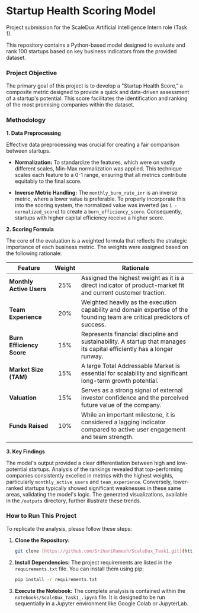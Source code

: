 # Startup Health Scoring Model

Project submission for the ScaleDux Artificial Intelligence Intern role (Task 1).

This repository contains a Python-based model designed to evaluate and rank 100 startups based on key business indicators from the provided dataset.

### Project Objective

The primary goal of this project is to develop a "Startup Health Score," a composite metric designed to provide a quick and data-driven assessment of a startup's potential. This score facilitates the identification and ranking of the most promising companies within the dataset.

### Methodology

**1. Data Preprocessing**

Effective data preprocessing was crucial for creating a fair comparison between startups.

* **Normalization:** To standardize the features, which were on vastly different scales, Min-Max normalization was applied. This technique scales each feature to a 0-1 range, ensuring that all metrics contribute equitably to the final score.

* **Inverse Metric Handling:** The `monthly_burn_rate_inr` is an inverse metric, where a lower value is preferable. To properly incorporate this into the scoring system, the normalized value was inverted (as `1 - normalized_score`) to create a `burn_efficiency_score`. Consequently, startups with higher capital efficiency receive a higher score.

**2. Scoring Formula**

The core of the evaluation is a weighted formula that reflects the strategic importance of each business metric. The weights were assigned based on the following rationale:

| Feature                   | Weight | Rationale                                                                                                                   |
| ------------------------- | :----: | --------------------------------------------------------------------------------------------------------------------------- |
| **Monthly Active Users** |  25%   | Assigned the highest weight as it is a direct indicator of product-market fit and current customer traction.                  |
| **Team Experience** |  20%   | Weighted heavily as the execution capability and domain expertise of the founding team are critical predictors of success.    |
| **Burn Efficiency Score** |  15%   | Represents financial discipline and sustainability. A startup that manages its capital efficiently has a longer runway.      |
| **Market Size (TAM)** |  15%   | A large Total Addressable Market is essential for scalability and significant long-term growth potential.                     |
| **Valuation** |  15%   | Serves as a strong signal of external investor confidence and the perceived future value of the company.                       |
| **Funds Raised** |  10%   | While an important milestone, it is considered a lagging indicator compared to active user engagement and team strength.      |

**3. Key Findings**

The model's output provided a clear differentiation between high and low-potential startups. Analysis of the rankings revealed that top-performing companies consistently excelled in metrics with the highest weights, particularly `monthly_active_users` and `team_experience`. Conversely, lower-ranked startups typically showed significant weaknesses in these same areas, validating the model's logic. The generated visualizations, available in the `/outputs` directory, further illustrate these trends.

### How to Run This Project

To replicate the analysis, please follow these steps:

1.  **Clone the Repository:**
    ```bash
    git clone [https://github.com/SrihariRamesh/ScaleDux_Task1.git](https://github.com/SrihariRamesh/ScaleDux_Task1.git)
    ```

2.  **Install Dependencies:** The project requirements are listed in the `requirements.txt` file. You can install them using pip:
    ```bash
    pip install -r requirements.txt
    ```

3.  **Execute the Notebook:** The complete analysis is contained within the `notebooks/ScaleDux_Task1_.ipynb` file. It is designed to be run sequentially in a Jupyter environment like Google Colab or JupyterLab.
